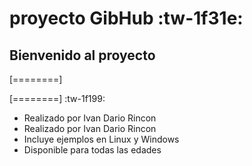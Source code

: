 # proyecto GibHub :tw-1f31e:

## Bienvenido al proyecto 

[========]

[========]
:tw-1f199:
* Realizado por Ivan Dario Rincon
* Realizado por Ivan Dario Rincon
* Incluye ejemplos en Linux y Windows
* Disponible para todas las edades
